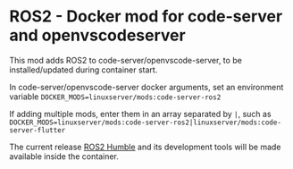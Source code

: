 # ROS2 - Docker mod for code-server and openvscodeserver

This mod adds ROS2 to code-server/openvscode-server, to be installed/updated during container start.

In code-server/openvscode-server docker arguments, set an environment variable `DOCKER_MODS=linuxserver/mods:code-server-ros2`

If adding multiple mods, enter them in an array separated by `|`, such as `DOCKER_MODS=linuxserver/mods:code-server-ros2|linuxserver/mods:code-server-flutter`

The current release [ROS2 Humble](https://docs.ros.org/en/humble/) and its development tools will be made available inside the container.